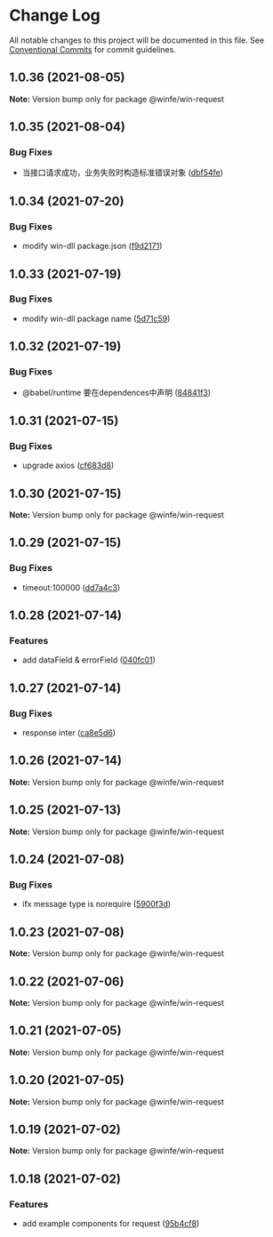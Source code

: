 # Change Log

All notable changes to this project will be documented in this file.
See [Conventional Commits](https://conventionalcommits.org) for commit guidelines.

## 1.0.36 (2021-08-05)

**Note:** Version bump only for package @winfe/win-request





## 1.0.35 (2021-08-04)


### Bug Fixes

* 当接口请求成功，业务失败时构造标准错误对象 ([dbf54fe](https://github.com/cool-fe/winfe/commit/dbf54fe333dd2a975498ae9537af3e3984c08380))





## 1.0.34 (2021-07-20)


### Bug Fixes

* modify win-dll package.json ([f9d2171](https://github.com/cool-fe/winfe/commit/f9d21715b28789fd0b9fe26f4be310498881a102))





## 1.0.33 (2021-07-19)


### Bug Fixes

* modify win-dll package name ([5d71c59](https://github.com/cool-fe/winfe/commit/5d71c593cb6ac3ac3e642bff2de227fd3955b7ce))





## 1.0.32 (2021-07-19)


### Bug Fixes

* @babel/runtime 要在dependences中声明 ([84841f3](https://github.com/cool-fe/winfe/commit/84841f303af20bdc652815a05f5ee6cb45d3a06c))





## 1.0.31 (2021-07-15)


### Bug Fixes

* upgrade axios ([cf683d8](https://github.com/cool-fe/winfe/commit/cf683d82a2d638ea860ce4e6dc135365eacbf9ca))





## 1.0.30 (2021-07-15)

**Note:** Version bump only for package @winfe/win-request





## 1.0.29 (2021-07-15)


### Bug Fixes

* timeout:100000 ([dd7a4c3](https://github.com/cool-fe/winfe/commit/dd7a4c31b581fe5cb10b97ead702994427eaaaad))





## 1.0.28 (2021-07-14)


### Features

* add dataField & errorField ([040fc01](https://github.com/cool-fe/winfe/commit/040fc014403d3064b85a53440e018f1b39c8a218))





## 1.0.27 (2021-07-14)


### Bug Fixes

* response inter ([ca8e5d6](https://github.com/cool-fe/winfe/commit/ca8e5d667456b87960bffdb3d43ac6e4aabaa2f2))





## 1.0.26 (2021-07-14)

**Note:** Version bump only for package @winfe/win-request





## 1.0.25 (2021-07-13)

**Note:** Version bump only for package @winfe/win-request





## 1.0.24 (2021-07-08)


### Bug Fixes

* ifx  message type is norequire ([5900f3d](https://github.com/cool-fe/winfe/commit/5900f3da02923ca8dc6eae5e41d17cb3236148bf))





## 1.0.23 (2021-07-08)

**Note:** Version bump only for package @winfe/win-request





## 1.0.22 (2021-07-06)

**Note:** Version bump only for package @winfe/win-request





## 1.0.21 (2021-07-05)

**Note:** Version bump only for package @winfe/win-request





## 1.0.20 (2021-07-05)

**Note:** Version bump only for package @winfe/win-request





## 1.0.19 (2021-07-02)

**Note:** Version bump only for package @winfe/win-request





## 1.0.18 (2021-07-02)


### Features

* add example components for request ([95b4cf8](https://github.com/cool-fe/winfe/commit/95b4cf894cadd35264af1bcdc5508395a6957337))
